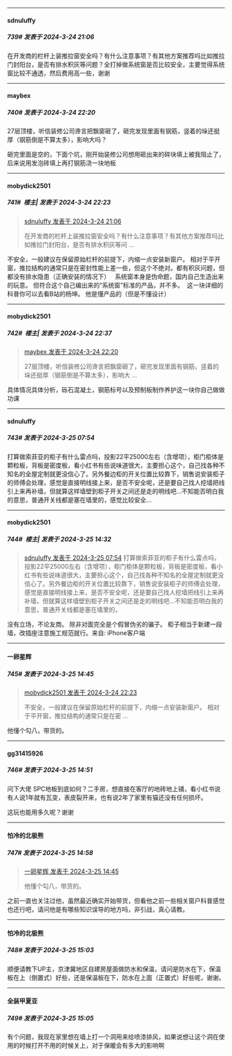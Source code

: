 ﻿
*****

####  sdnuluffy  
##### 739#       发表于 2024-3-24 21:06

在开发商的栏杆上装推拉窗安全吗？有什么注意事项？有其他方案推荐吗比如推拉门封阳台，是否有排水积灰等问题？全打掉做系统窗是否比较安全，主要觉得系统窗比较不通透，然后费用高一些，谢谢


*****

####  maybex  
##### 740#       发表于 2024-3-24 22:20

27层顶楼，听信装修公司谗言把飘窗砸了，砸完发现里面有钢筋，竖着的垛还挺厚（钢筋倒是不算太多），影响大吗？

砸完里面是空的，下面个坑，刚开始装修公司想用砸出来的碎块填上被我阻止了，后来说用发泡砖填上再打钢筋浇一块地板


*****

####  mobydick2501  
##### 741#         楼主| 发表于 2024-3-24 22:23

<blockquote><a href="httphttps://bbs.saraba1st.com/2b/forum.php?mod=redirect&amp;goto=findpost&amp;pid=64362702&amp;ptid=2068906" target="_blank">sdnuluffy 发表于 2024-3-24 21:06</a>

在开发商的栏杆上装推拉窗安全吗？有什么注意事项？有其他方案推荐吗比如推拉门封阳台，是否有排水积灰等问 ...</blockquote>
不安全，一般建议在保留原始栏杆的前提下，内缩一点安装新窗户。 相对于平开窗，推拉结构的通常只是在密封性能上差一些，但这个不绝对。都有积灰问题，但都没有排水隐患（正确安装的情况下）   系统窗本身是伪命题，国内自己生造出来的玩意。 但符合这个自己编出来的“系统窗”标准的产品，并不多。  这一块详细的科普你可以去看B站的杨坤。 他是懂产品的（但是不懂设计） 


*****

####  mobydick2501  
##### 742#         楼主| 发表于 2024-3-24 22:37

<blockquote><a href="httphttps://bbs.saraba1st.com/2b/forum.php?mod=redirect&amp;goto=findpost&amp;pid=64363576&amp;ptid=2068906" target="_blank">maybex 发表于 2024-3-24 22:20</a>

27层顶楼，听信装修公司谗言把飘窗砸了，砸完发现里面有钢筋，竖着的垛还挺厚（钢筋倒是不算太多），影响大 ...</blockquote>
具体情况具体分析，砾石混凝土，钢筋标号以及预制板制作养护这一块你自己做做功课 


*****

####  sdnuluffy  
##### 743#       发表于 2024-3-25 07:54

打算做索菲亚的柜子有什么雷点吗，投影22平25000左右（含增项），柜门柜体是颗粒板，背板是密度板，看小红书有些说味道很大，主要担心这个，自己找各种不知名的全屋定制就更没信心了。另外餐边柜的开关位置比较靠下，销售说安装柜子的师傅会处理，感觉是直接明线接上来，是否不安全呢，还是要自己找人挖墙把线引上来再补墙，但就算这样墙壁到柜子开关之间还是走的明线吧…不知能否明白我的意思，普通开关线都是塞在墙里的，感觉比较安全…


*****

####  mobydick2501  
##### 744#         楼主| 发表于 2024-3-25 14:32

<blockquote><a href="httphttps://bbs.saraba1st.com/2b/forum.php?mod=redirect&amp;goto=findpost&amp;pid=64365705&amp;ptid=2068906" target="_blank"> sdnuluffy 发表于 2024-3-25 07:54</a> 打算做索菲亚的柜子有什么雷点吗，投影22平25000左右（含增项），柜门柜体是颗粒板，背板是密度板，看小红书有些说味道很大，主要担心这个，自己找各种不知名的全屋定制就更没信心了。另外餐边柜的开关位置比较靠下，销售说安装柜子的师傅会处理，感觉是直接明线接上来，是否不安全呢，还是要自己找人挖墙把线引上来再补墙，但就算这样墙壁到柜子开关之间还是走的明线吧…不知能否明白我的意思，普通开关线都是塞在墙里的， </blockquote>
没有立场，不论友商。 除非对面完全是个假冒伪劣的骗子。 柜子相当于新建一段墙，改插座注意施工规范就行。来自: iPhone客户端


*****

####  一卵星辉  
##### 745#       发表于 2024-3-25 14:45

<blockquote><a href="httphttps://bbs.saraba1st.com/2b/forum.php?mod=redirect&amp;goto=findpost&amp;pid=64363599&amp;ptid=2068906" target="_blank">mobydick2501 发表于 2024-3-24 22:23</a>

不安全，一般建议在保留原始栏杆的前提下，内缩一点安装新窗户。 相对于平开窗，推拉结构的通常只是在密 ...</blockquote>
他懂个勾八，带货的。


*****

####  gg31415926  
##### 746#       发表于 2024-3-25 14:51

问下大佬 SPC地板到底如何？二手房，想直接在客厅的地砖地上铺，看小红书说有人说1年就有瓦变，表皮裂开来，也有说2年了家里有猫还没有任何损坏。

这玩也能用多久呢？谢谢


*****

####  怕冷的北极熊  
##### 747#       发表于 2024-3-25 14:58

<blockquote><a href="httphttps://bbs.saraba1st.com/2b/forum.php?mod=redirect&amp;goto=findpost&amp;pid=64370424&amp;ptid=2068906" target="_blank">一卵星辉 发表于 2024-3-25 14:45</a>

他懂个勾八，带货的。</blockquote>
之前一直也关注过他，虽然最近确实开始带货，但看他之前一些相关窗户科普感觉也还行吧，请问他是有哪些知识误导的地方吗，非引战，真心请教。


*****

####  怕冷的北极熊  
##### 748#       发表于 2024-3-25 15:03

顺便请教下UP主，京津冀地区自建房屋面做防水和保温，请问是防水在下，保温板在上（倒置式）好些，还是保温板在下，防水在上面（正置式）好些呢，谢谢。

*****

####  全装甲夏亚  
##### 749#       发表于 2024-3-25 15:05

有个问题，我现在家里想在墙上打一个洞用来给喷漆排风，如果说想让这个洞在使用的时候打开不用的时候关上，对于保暖会有多大的影响啊

